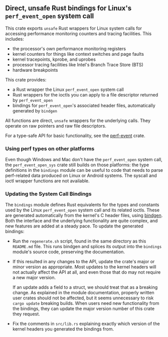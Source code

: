 ## Direct, unsafe Rust bindings for Linux's `perf_event_open` system call

This crate exports `unsafe` Rust wrappers for Linux system calls for accessing
performance monitoring counters and tracing facilities. This includes:

- the processor's own performance monitoring registers
- kernel counters for things like context switches and page faults
- kernel tracepoints, kprobe, and uprobes
- processor tracing facilities like Intel's Branch Trace Store (BTS)
- hardware breakpoints

This crate provides:

- a Rust wrapper the Linux `perf_event_open` system call
- Rust wrappers for the ioctls you can apply to a file descriptor returned by `perf_event_open`
- bindings for `perf_event_open`'s associated header files, automatically generated by `bindgen`

All functions are direct, `unsafe` wrappers for the underlying calls. They
operate on raw pointers and raw file descriptors.

For a type-safe API for basic functionality, see the [perf-event] crate.

[perf-event]: https://crates.io/crates/perf-event

### Using perf types on other platforms

Even though Windows and Mac don't have the `perf_event_open` system
call, the `perf_event_open_sys` crate still builds on those platforms:
the type definitions in the `bindings` module can be useful to code
that needs to parse perf-related data produced on Linux or Android
systems. The syscall and ioctl wrapper functions are not available.

### Updating the System Call Bindings

The `bindings` module defines Rust equivalents for the types and constants used
by the Linux `perf_event_open` system call and its related ioctls. These are
generated automatically from the kernel's C header files, using [bindgen]. Both
the interface and the underlying functionality are quite complex, and new
features are added at a steady pace. To update the generated bindings:

-   Run the `regenerate.sh` script, found in the same directory as this
    `README.md` file. This runs bindgen and splices its output into the
    `bindings` module's source code, preserving the documentation.

-   If this resulted in any changes to the API, update the crate's major or
    minor version as appropriate. Most updates to the kernel headers will not
    actually affect the API at all, and even those that do may not require a new
    major version.

    If an update adds a field to a struct, we should treat that as a breaking
    change. As explained in the module documentation, properly written user
    crates should not be affected, but it seems unnecessary to risk `cargo
    update` breaking builds. When users need new functionality from the
    bindings, they can update the major version number of this crate they
    request.

-   Fix the comments in `src/lib.rs` explaining exactly which version of the
    kernel headers you generated the bindings from.

[bindgen]: https://crates.io/crates/bindgen
